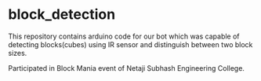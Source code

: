 # block_detection
This repository contains arduino code for our bot which was capable of detecting blocks(cubes) using IR sensor and distinguish between two block sizes.

Participated in Block Mania event of Netaji Subhash Engineering College. 
